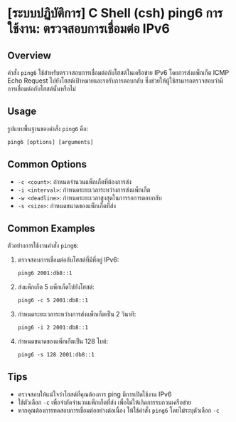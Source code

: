 # [ระบบปฏิบัติการ] C Shell (csh) ping6 การใช้งาน: ตรวจสอบการเชื่อมต่อ IPv6

## Overview
คำสั่ง `ping6` ใช้สำหรับตรวจสอบการเชื่อมต่อกับโฮสต์ในเครือข่าย IPv6 โดยการส่งแพ็กเก็ต ICMP Echo Request ไปยังโฮสต์เป้าหมายและรอรับการตอบกลับ ซึ่งช่วยให้ผู้ใช้สามารถตรวจสอบว่ามีการเชื่อมต่อกับโฮสต์นั้นหรือไม่

## Usage
รูปแบบพื้นฐานของคำสั่ง `ping6` คือ:

```csh
ping6 [options] [arguments]
```

## Common Options
- `-c <count>`: กำหนดจำนวนแพ็กเก็ตที่ต้องการส่ง
- `-i <interval>`: กำหนดระยะเวลาระหว่างการส่งแพ็กเก็ต
- `-w <deadline>`: กำหนดระยะเวลาสูงสุดในการรอการตอบกลับ
- `-s <size>`: กำหนดขนาดของแพ็กเก็ตที่ส่ง

## Common Examples
ตัวอย่างการใช้งานคำสั่ง `ping6`:

1. ตรวจสอบการเชื่อมต่อกับโฮสต์ที่มีที่อยู่ IPv6:
   ```csh
   ping6 2001:db8::1
   ```

2. ส่งแพ็กเก็ต 5 แพ็กเก็ตไปยังโฮสต์:
   ```csh
   ping6 -c 5 2001:db8::1
   ```

3. กำหนดระยะเวลาระหว่างการส่งแพ็กเก็ตเป็น 2 วินาที:
   ```csh
   ping6 -i 2 2001:db8::1
   ```

4. กำหนดขนาดของแพ็กเก็ตเป็น 128 ไบต์:
   ```csh
   ping6 -s 128 2001:db8::1
   ```

## Tips
- ตรวจสอบให้แน่ใจว่าโฮสต์ที่คุณต้องการ ping มีการเปิดใช้งาน IPv6
- ใช้ตัวเลือก `-c` เพื่อจำกัดจำนวนแพ็กเก็ตที่ส่ง เพื่อไม่ให้เกิดการรบกวนเครือข่าย
- หากคุณต้องการทดสอบการเชื่อมต่ออย่างต่อเนื่อง ให้ใช้คำสั่ง `ping6` โดยไม่ระบุตัวเลือก `-c`